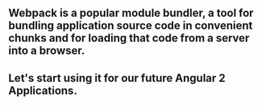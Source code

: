 ## Webpack is a popular module bundler, a tool for bundling application source code in convenient chunks and for loading that code from a server into a browser.

## Let's start using it for our future Angular 2 Applications.
